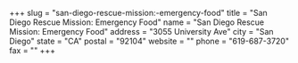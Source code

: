 +++
slug = "san-diego-rescue-mission:-emergency-food"
title = "San Diego Rescue Mission: Emergency Food"
name = "San Diego Rescue Mission: Emergency Food"
address = "3055 University Ave"
city = "San Diego"
state = "CA"
postal = "92104"
website = ""
phone = "619-687-3720"
fax = ""
+++

